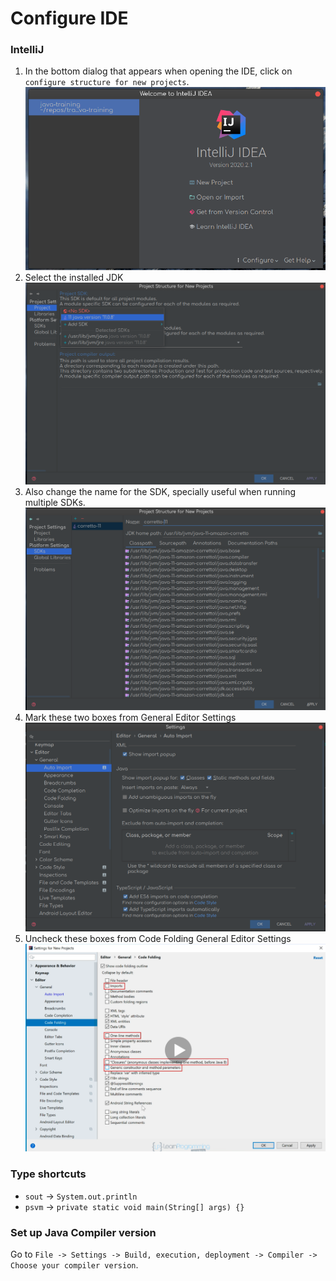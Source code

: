 # Configure IDE

### IntelliJ
1. In the bottom dialog that appears when opening the IDE, click on `configure structure for new projects`.  
![ide1](img/ide1.png)  
2. Select the installed JDK  
![ide2](img/ide2.png)  
3. Also change the name for the SDK, specially useful when running multiple SDKs.  
![ide3](img/ide3.png)  
4. Mark these two boxes from General Editor Settings  
![ide4](img/ide4.png)  
5. Uncheck these boxes from Code Folding General Editor Settings  
![ide5](img/ide5.png)  

### Type shortcuts
* `sout` -> `System.out.println`
* `psvm` -> `private static void main(String[] args) {}`

### Set up Java Compiler version
Go to `File -> Settings -> Build, execution, deployment -> Compiler -> Choose your compiler version`.